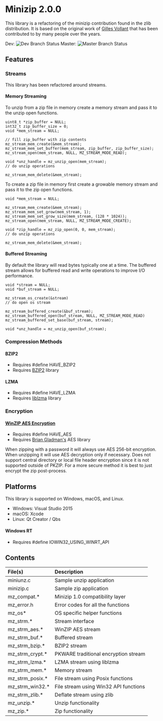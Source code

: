 # Minizip 2.0.0

This library is a refactoring of the minizip contribution found in the zlib distribution. It is based on the original work of [Gilles Vollant](http://www.winimage.com/zLibDll/minizip.html) that has been contributed to by many people over the years.

Dev: ![Dev Branch Status](https://travis-ci.org/nmoinvaz/minizip.svg?branch=dev)
Master: ![Master Branch Status](https://travis-ci.org/nmoinvaz/minizip.svg?branch=master)

## Features

### Streams

This library has been refactored around streams.

#### Memory Streaming

To unzip from a zip file in memory create a memory stream and pass it to the unzip open functions.
```
uint8_t *zip_buffer = NULL;
int32_t zip_buffer_size = 0;
void *mem_stream = NULL;

// fill zip_buffer with zip contents
mz_stream_mem_create(&mem_stream);
mz_stream_mem_set_buffer(mem_stream, zip_buffer, zip_buffer_size);
mz_stream_open(mem_stream, NULL, MZ_STREAM_MODE_READ);

void *unz_handle = mz_unzip_open(mem_stream);
// do unzip operations

mz_stream_mem_delete(&mem_stream);
```

To create a zip file in memory first create a growable memory stream and pass it to the zip open functions.

```
void *mem_stream = NULL;

mz_stream_mem_create(&mem_stream);
mz_stream_mem_set_grow(mem_stream, 1);
mz_stream_mem_set_grow_size(mem_stream, (128 * 1024));
mz_stream_open(mem_stream, NULL, MZ_STREAM_MODE_CREATE);

void *zip_handle = mz_zip_open(0, 0, mem_stream);
// do unzip operations

mz_stream_mem_delete(&mem_stream);
```
#### Buffered Streaming

By default the library will read bytes typically one at a time. The buffered stream allows for buffered read and write operations to improve I/O performance.

```
void *stream = NULL;
void *buf_stream = NULL;

mz_stream_os_create(&stream)
// do open os stream

mz_stream_buffered_create(&buf_stream);
mz_stream_buffered_open(buf_stream, NULL, MZ_STREAM_MODE_READ)
mz_stream_buffered_set_base(buf_stream, stream);

void *unz_handle = mz_unzip_open(buf_stream);
```
### Compression Methods

#### BZIP2

+ Requires #define HAVE_BZIP2
+ Requires [BZIP2](http://www.bzip.org/) library

#### LZMA

+ Requires #define HAVE_LZMA
+ Requires [liblzma](https://tukaani.org/xz/) library

### Encryption

#### [WinZIP AES Encryption](http://www.winzip.com/aes_info.htm)

+ Requires #define HAVE_AES
+ Requires [Brian Gladman's](https://github.com/BrianGladman/aes) AES library

When zipping with a password it will always use AES 256-bit encryption.
When unzipping it will use AES decryption only if necessary. Does not support central directory or local file header encryption since it is not supported outside of PKZIP. For a more secure method it is best to just encrypt the zip post-process.

## Platforms

This library is supported on Windows, macOS, and Linux.

+ Windows: Visual Studio 2015
+ macOS: Xcode
+ Linux: Qt Creator / Qbs

#### Windows RT

+ Requires #define IOWIN32_USING_WINRT_API

## Contents

| File(s) | Description |
|:------------- |:-------------|
| miniunz.c | Sample unzip application |
| minizip.c | Sample zip application |
| mz_compat.\* | Minizip 1.0 compatibility layer |
| mz_error.h | Error codes for all the functions |
| mz_os\* | OS specific helper functions |
| mz_strm.\* | Stream interface |
| mz_strm_aes.\* | WinZIP AES stream |
| mz_strm_buf.\* | Buffered stream |
| mz_strm_bzip.\* | BZIP2 stream |
| mz_strm_crypt.\* | PKWARE traditional encryption stream |
| mz_strm_lzma.\* | LZMA stream using liblzma |
| mz_strm_mem.\* | Memory stream |
| mz_strm_posix.\* | File stream using Posix functions |
| mz_strm_win32.\* | File stream using Win32 API functions |
| mz_strm_zlib.\* | Deflate stream using zlib |
| mz_unzip.\* | Unzip functionality |
| mz_zip.\* | Zip functionality |
